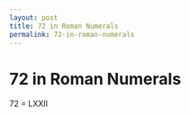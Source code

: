 ```yaml
---
layout: post
title: 72 in Roman Numerals
permalink: 72-in-roman-numerals
---
```


# 72 in Roman Numerals

72 = LXXII
